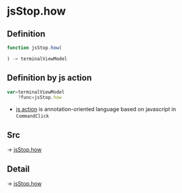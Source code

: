 # jsStop.how

## Definition

```js.js
function jsStop.how(

) -> terminalViewModel
```


## Definition by js action

```js.js
var=terminalViewModel
	?func=jsStop.how

```

- [js action](#) is annotation-oriented language based on javascript in `CommandClick`



## Src

-> [jsStop.how](https://github.com/puutaro/CommandClick/blob/master/app/src/main/java/com/puutaro/commandclick/fragment_lib/terminal_fragment/js_interface/JsStop.kt#L13)

## Detail

-> [jsStop.how](https://github.com/puutaro/CommandClick/blob/master/md/developer/js_interface/details/JsStop/how.md)
